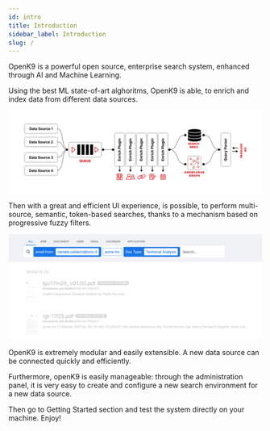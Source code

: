 ```yaml
---
id: intro
title: Introduction
sidebar_label: Introduction
slug: /
---
```


OpenK9 is a powerful open source, enterprise search system, enhanced through AI and Machine Learning.

Using the best ML state-of-art alghoritms, OpenK9 is able, to enrich and index data from different data sources.

![img](../static/img/arch.svg)

Then with a great and efficient UI experience, is possible, to perform multi-source, semantic, token-based searches,
thanks to a mechanism based on progressive fuzzy filters.

![img](../static/img/tokens.png)

OpenK9 is extremely modular and easily extensible. A new data source can be connected quickly and efficiently.

Furthermore, openK9 is easily manageable: through the administration panel, it is very easy to create and configure a new search environment for a new data source.

Then go to Getting Started section and test the system directly on your machine. Enjoy!
